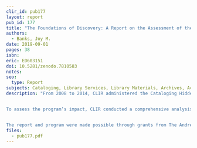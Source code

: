 ```yaml
---
clir_id: pub177
layout: report
pub_id: 177
title: "The Foundations of Discovery: A Report on the Assessment of the Impacts of the Cataloging Hidden Collections Program, 2008–2019"
authors: 
  - Banks, Joy M.
date: 2019-09-01
pages: 38
isbn:
eric: ED603151
doi: 10.5281/zenodo.7810583
notes: 
seo:
  type: Report
subjects: Cataloging, Library Services, Library Materials, Archives, Academic Libraries, Program Evaluation
description: "From 2008 to 2014, CLIR administered the Cataloging Hidden Special Collections and Archives program, which granted funds to catalog “hidden” collections of high scholarly value. Generously supported by The Andrew W. Mellon Foundation, the program awarded more than $27.4 million to academic, cultural heritage, and other collecting institutions.


To assess the program’s impact, CLIR conducted a comprehensive analysis of final reports from all 128 projects funded through the program. This report describes the methods and findings of the analysis, including cataloging outputs, as well as impact on hiring, policies and procedures, communication tools, and research and outreach.


The report and program were made possible through grants from The Andrew W. Mellon Foundation."
files:
  - pub177.pdf
---
```


